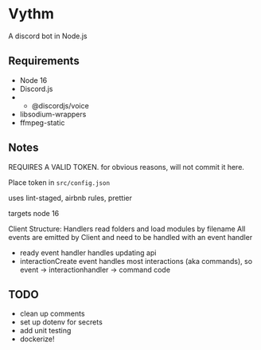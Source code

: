 # Vythm

A discord bot in Node.js

## Requirements

-   Node 16
-   Discord.js
-   -   @discordjs/voice
-   libsodium-wrappers
-   ffmpeg-static

## Notes

REQUIRES A VALID TOKEN. for obvious reasons, will not commit it here.

Place token in `src/config.json`

uses lint-staged, airbnb rules, prettier

targets node 16

Client Structure: Handlers read folders and load modules by filename All events
are emitted by Client and need to be handled with an event handler

-   ready event handler handles updating api
-   interactionCreate event handles most interactions (aka commands), so event
    -> interactionhandler -> command code

## TODO

-   clean up comments
-   set up dotenv for secrets
-   add unit testing
-   dockerize!
